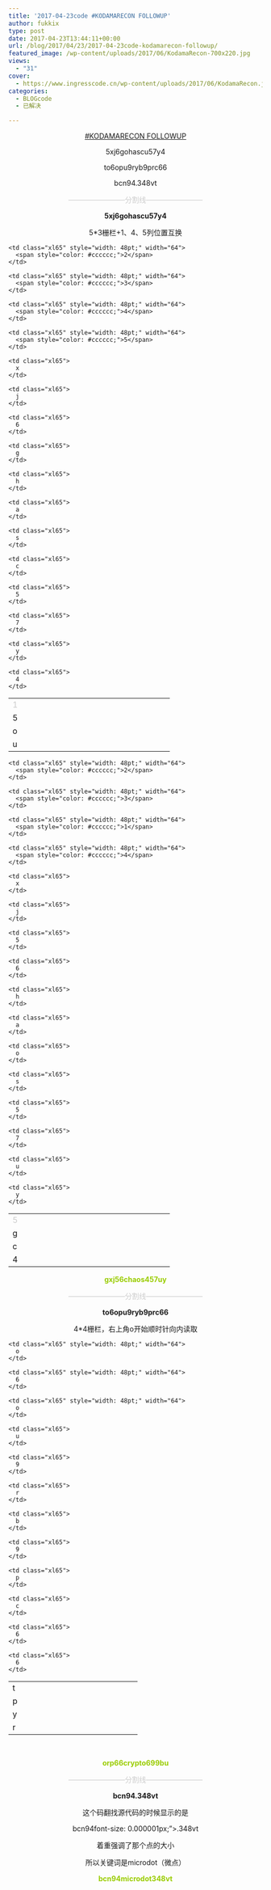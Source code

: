```yaml
---
title: '2017-04-23code #KODAMARECON FOLLOWUP'
author: fukkix
type: post
date: 2017-04-23T13:44:11+00:00
url: /blog/2017/04/23/2017-04-23code-kodamarecon-followup/
featured_image: /wp-content/uploads/2017/06/KodamaRecon-700x220.jpg
views:
  - "31"
cover:
  - https://www.ingresscode.cn/wp-content/uploads/2017/06/KodamaRecon.jpg
categories:
  - BLOGcode
  - 已解决

---
```

<p style="text-align: center;">
  <a href="http://investigate.ingress.com/2017/04/23/kodamarecon-followup/" target="_blank" rel="noopener">#KODAMARECON FOLLOWUP</a>
</p>

<p style="text-align: center;">
  5xj6gohascu57y4
</p>

<p style="text-align: center;">
  to6opu9ryb9prc66
</p>

<p style="text-align: center;">
  bcn94.348vt<!--more-->
</p>

<p style="text-align: center;">
  <span style="color: #cccccc;">————————分割线————————</span>
</p>

<p style="text-align: center;">
  <strong>5xj6gohascu57y4</strong>
</p>

<p style="text-align: center;">
  5*3栅栏+1、4、5列位置互换
</p>

<table class=" aligncenter" style="border-collapse: collapse; width: 240pt;" border="0" width="320" cellspacing="0" cellpadding="0">
  <colgroup> <col style="width: 48pt;" span="5" width="64" /> </colgroup> <tr style="height: 13.8pt;">
    <td class="xl65" style="height: 13.8pt; width: 48pt;" width="64" height="18">
      <span style="color: #cccccc;">1</span>
    </td>
    
    <td class="xl65" style="width: 48pt;" width="64">
      <span style="color: #cccccc;">2</span>
    </td>
    
    <td class="xl65" style="width: 48pt;" width="64">
      <span style="color: #cccccc;">3</span>
    </td>
    
    <td class="xl65" style="width: 48pt;" width="64">
      <span style="color: #cccccc;">4</span>
    </td>
    
    <td class="xl65" style="width: 48pt;" width="64">
      <span style="color: #cccccc;">5</span>
    </td>
  </tr>
  
  <tr style="height: 13.8pt;">
    <td class="xl65" style="height: 13.8pt;" height="18">
      5
    </td>
    
    <td class="xl65">
      x
    </td>
    
    <td class="xl65">
      j
    </td>
    
    <td class="xl65">
      6
    </td>
    
    <td class="xl65">
      g
    </td>
  </tr>
  
  <tr style="height: 13.8pt;">
    <td class="xl65" style="height: 13.8pt;" height="18">
      o
    </td>
    
    <td class="xl65">
      h
    </td>
    
    <td class="xl65">
      a
    </td>
    
    <td class="xl65">
      s
    </td>
    
    <td class="xl65">
      c
    </td>
  </tr>
  
  <tr style="height: 13.8pt;">
    <td class="xl65" style="height: 13.8pt;" height="18">
      u
    </td>
    
    <td class="xl65">
      5
    </td>
    
    <td class="xl65">
      7
    </td>
    
    <td class="xl65">
      y
    </td>
    
    <td class="xl65">
      4
    </td>
  </tr>
</table>

<table class=" aligncenter" style="border-collapse: collapse; width: 240pt;" border="0" width="320" cellspacing="0" cellpadding="0">
  <colgroup> <col style="width: 48pt;" span="5" width="64" /> </colgroup> <tr style="height: 13.8pt;">
    <td class="xl65" style="height: 13.8pt; width: 48pt;" width="64" height="18">
      <span style="color: #cccccc;">5</span>
    </td>
    
    <td class="xl65" style="width: 48pt;" width="64">
      <span style="color: #cccccc;">2</span>
    </td>
    
    <td class="xl65" style="width: 48pt;" width="64">
      <span style="color: #cccccc;">3</span>
    </td>
    
    <td class="xl65" style="width: 48pt;" width="64">
      <span style="color: #cccccc;">1</span>
    </td>
    
    <td class="xl65" style="width: 48pt;" width="64">
      <span style="color: #cccccc;">4</span>
    </td>
  </tr>
  
  <tr style="height: 13.8pt;">
    <td class="xl65" style="height: 13.8pt;" height="18">
      g
    </td>
    
    <td class="xl65">
      x
    </td>
    
    <td class="xl65">
      j
    </td>
    
    <td class="xl65">
      5
    </td>
    
    <td class="xl65">
      6
    </td>
  </tr>
  
  <tr style="height: 13.8pt;">
    <td class="xl65" style="height: 13.8pt;" height="18">
      c
    </td>
    
    <td class="xl65">
      h
    </td>
    
    <td class="xl65">
      a
    </td>
    
    <td class="xl65">
      o
    </td>
    
    <td class="xl65">
      s
    </td>
  </tr>
  
  <tr style="height: 13.8pt;">
    <td class="xl65" style="height: 13.8pt;" height="18">
      4
    </td>
    
    <td class="xl65">
      5
    </td>
    
    <td class="xl65">
      7
    </td>
    
    <td class="xl65">
      u
    </td>
    
    <td class="xl65">
      y
    </td>
  </tr>
</table>

<p style="text-align: center;">
  <span style="color: #99cc00;"><strong>gxj56chaos457uy</strong></span>
</p>

<p style="text-align: center;">
  <span style="color: #cccccc;">————————分割线————————</span>
</p>

<p style="text-align: center;">
  <strong>to6opu9ryb9prc66</strong>
</p>

<p style="text-align: center;">
  4*4栅栏，右上角o开始顺时针向内读取
</p>

<table class=" aligncenter" style="border-collapse: collapse; width: 192pt;" border="0" width="256" cellspacing="0" cellpadding="0">
  <colgroup> <col style="width: 48pt;" span="4" width="64" /> </colgroup> <tr style="height: 13.8pt;">
    <td class="xl65" style="height: 13.8pt; width: 48pt;" width="64" height="18">
      t
    </td>
    
    <td class="xl65" style="width: 48pt;" width="64">
      o
    </td>
    
    <td class="xl65" style="width: 48pt;" width="64">
      6
    </td>
    
    <td class="xl65" style="width: 48pt;" width="64">
      o
    </td>
  </tr>
  
  <tr style="height: 13.8pt;">
    <td class="xl65" style="height: 13.8pt;" height="18">
      p
    </td>
    
    <td class="xl65">
      u
    </td>
    
    <td class="xl65">
      9
    </td>
    
    <td class="xl65">
      r
    </td>
  </tr>
  
  <tr style="height: 13.8pt;">
    <td class="xl65" style="height: 13.8pt;" height="18">
      y
    </td>
    
    <td class="xl65">
      b
    </td>
    
    <td class="xl65">
      9
    </td>
    
    <td class="xl65">
      p
    </td>
  </tr>
  
  <tr style="height: 13.8pt;">
    <td class="xl65" style="height: 13.8pt;" height="18">
      r
    </td>
    
    <td class="xl65">
      c
    </td>
    
    <td class="xl65">
      6
    </td>
    
    <td class="xl65">
      6
    </td>
  </tr>
</table>

&nbsp;

<p style="text-align: center;">
  <span style="color: #99cc00;"><strong>orp66crypto699bu</strong></span>
</p>

<p style="text-align: center;">
  <span style="color: #cccccc;">————————分割线————————</span>
</p>

<p style="text-align: center;">
  <strong>bcn94.348vt</strong>
</p>

<p style="text-align: center;">
  这个码翻找源代码的时候显示的是
</p>

<p style="text-align: center;">
  <span style=&#8221;font-size: 1px;&#8221;>bcn94<span style=&#8221;<span style="color: #ff6600;">font-size: 0.000001px</span>;&#8221;>.</span>348vt</span></p>
</p>

<p style="text-align: center;">
  着重强调了那个点的大小
</p>

<p style="text-align: center;">
  所以关键词是microdot（微点）
</p>

<p style="text-align: center;">
  <span style="color: #99cc00;"><strong>bcn94microdot348vt</strong></span>
</p>

&nbsp;

&nbsp;